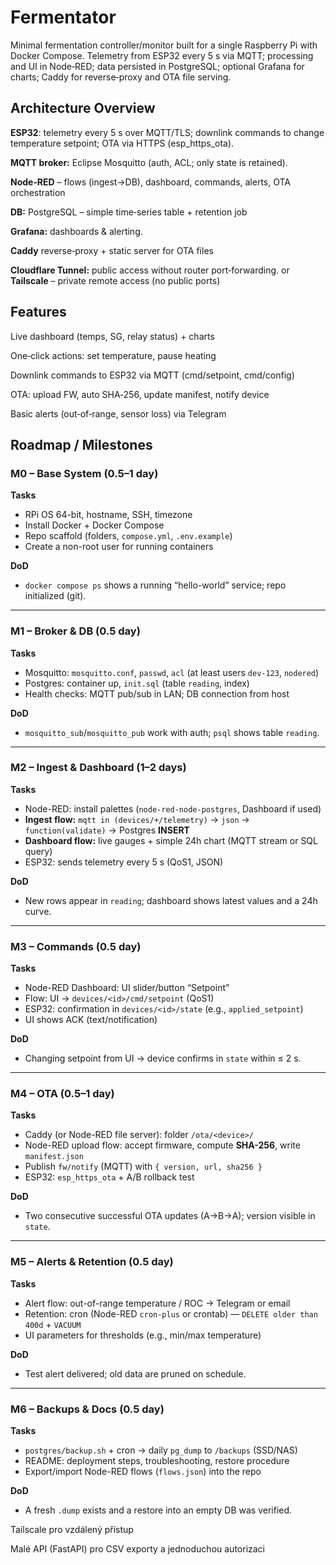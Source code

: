 # Fermentator
Minimal fermentation controller/monitor built for a single Raspberry Pi with Docker Compose. Telemetry from ESP32 every 5 s via MQTT; processing and UI in Node‑RED; data persisted in PostgreSQL; optional Grafana for charts; Caddy for reverse‑proxy and OTA file serving.


## Architecture Overview


**ESP32**: telemetry every 5 s over MQTT/TLS; downlink commands to change temperature setpoint; OTA via HTTPS (esp_https_ota).

**MQTT broker:** Eclipse Mosquitto (auth, ACL; only state is retained).

**Node‑RED** – flows (ingest→DB), dashboard, commands, alerts, OTA orchestration

**DB:** PostgreSQL – simple time‑series table + retention job

**Grafana:** dashboards & alerting.

**Caddy** reverse‑proxy + static server for OTA files

**Cloudflare Tunnel:** public access without router port‑forwarding. or **Tailscale** – private remote access (no public ports)


## Features

Live dashboard (temps, SG, relay status) + charts

One‑click actions: set temperature, pause heating

Downlink commands to ESP32 via MQTT (cmd/setpoint, cmd/config)

OTA: upload FW, auto SHA‑256, update manifest, notify device

Basic alerts (out‑of‑range, sensor loss) via Telegram


## Roadmap / Milestones

### M0 – Base System (0.5–1 day)
**Tasks**
- RPi OS 64-bit, hostname, SSH, timezone
- Install Docker + Docker Compose
- Repo scaffold (folders, `compose.yml`, `.env.example`)
- Create a non-root user for running containers

**DoD**
- `docker compose ps` shows a running “hello-world” service; repo initialized (git).

---

### M1 – Broker & DB (0.5 day)
**Tasks**
- Mosquitto: `mosquitto.conf`, `passwd`, `acl` (at least users `dev-123`, `nodered`)
- Postgres: container up, `init.sql` (table `reading`, index)
- Health checks: MQTT pub/sub in LAN; DB connection from host

**DoD**
- `mosquitto_sub`/`mosquitto_pub` work with auth; `psql` shows table `reading`.

---

### M2 – Ingest & Dashboard (1–2 days)
**Tasks**
- Node-RED: install palettes (`node-red-node-postgres`, Dashboard if used)
- **Ingest flow:** `mqtt in (devices/+/telemetry)` → `json` → `function(validate)` → Postgres **INSERT**
- **Dashboard flow:** live gauges + simple 24h chart (MQTT stream or SQL query)
- ESP32: sends telemetry every 5 s (QoS1, JSON)

**DoD**
- New rows appear in `reading`; dashboard shows latest values and a 24h curve.

---

### M3 – Commands (0.5 day)
**Tasks**
- Node-RED Dashboard: UI slider/button “Setpoint”
- Flow: UI → `devices/<id>/cmd/setpoint` (QoS1)
- ESP32: confirmation in `devices/<id>/state` (e.g., `applied_setpoint`)
- UI shows ACK (text/notification)

**DoD**
- Changing setpoint from UI → device confirms in `state` within ≤ 2 s.

---

### M4 – OTA (0.5–1 day)
**Tasks**
- Caddy (or Node-RED file server): folder `/ota/<device>/`
- Node-RED upload flow: accept firmware, compute **SHA-256**, write `manifest.json`
- Publish `fw/notify` (MQTT) with `{ version, url, sha256 }`
- ESP32: `esp_https_ota` + A/B rollback test

**DoD**
- Two consecutive successful OTA updates (A→B→A); version visible in `state`.

---

### M5 – Alerts & Retention (0.5 day)
**Tasks**
- Alert flow: out-of-range temperature / ROC → Telegram or email
- Retention: cron (Node-RED `cron-plus` or crontab) — `DELETE older than 400d` + `VACUUM`
- UI parameters for thresholds (e.g., min/max temperature)

**DoD**
- Test alert delivered; old data are pruned on schedule.

---

### M6 – Backups & Docs (0.5 day)
**Tasks**
- `postgres/backup.sh` + cron → daily `pg_dump` to `/backups` (SSD/NAS)
- README: deployment steps, troubleshooting, restore procedure
- Export/import Node-RED flows (`flows.json`) into the repo

**DoD**
- A fresh `.dump` exists and a restore into an empty DB was verified.




Tailscale pro vzdálený přístup

Malé API (FastAPI) pro CSV exporty a jednoduchou autorizaci
